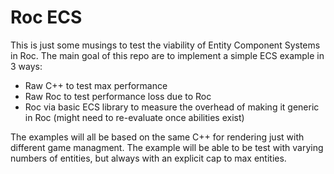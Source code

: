 # Roc ECS

This is just some musings to test the viability of Entity Component Systems in Roc.
The main goal of this repo are to implement a simple ECS example in 3 ways:
 - Raw C++ to test max performance
 - Raw Roc to test performance loss due to Roc
 - Roc via basic ECS library to measure the overhead of making it generic in Roc (might need to re-evaluate once abilities exist)


The examples will all be based on the same C++ for rendering just with different game managment.
The example will be able to be test with varying numbers of entities, but always with an explicit cap to max entities.

